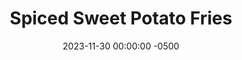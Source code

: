 ---
layout: post
title:  "Spiced Sweet Potato Fries"
date:   2023-11-30 00:00:00 -0500
categories: 
- Recipes
- Finger Foods
permalink: /recipes/sweet-potato-fries
image: /assets/Food/Finger Food/Fries/fries.jpg
ing: fries-ing
facts: fries-facts
section1: 
start2: 
section2: 
start3: 
section3: 
start4: 
section4: 
start5: 
section5: 
Prep: 5
Rest: 
Cook: 10
Source1: 
Source2: 
whisk: https://s.samsungfood.com/WrnGl
tags: 
- air fryer
- fry
- dip
- chicken nugget
- french
- roast
- vic
Description: Sweet potato fries are a perfect quick side to a meal or easy snack. They come together in about 15 minutes, and they're much healthier and more flavorful than regular fries. Everyone knows that chicken nuggets and french fries are a classic combo, so see my <a href="chicken-nuggets">Freezer Chicken Nuggets</a> for a nutritious version of this meal
Instructions: 
- Wash your sweet potato, and cut into a fry shape. Add to a bowl, and microwave on high (covered) for 3 minutes<br><br>

- Toss the potato with the oil and the spices<br><br>

- Lightly spray the basket with oil, and arrange the fries in a single layer, giving room for the air to circulate. You may need to fry them in 2 batches.  Air fry for about 6 minutes at 400F, or until done to your liking
---